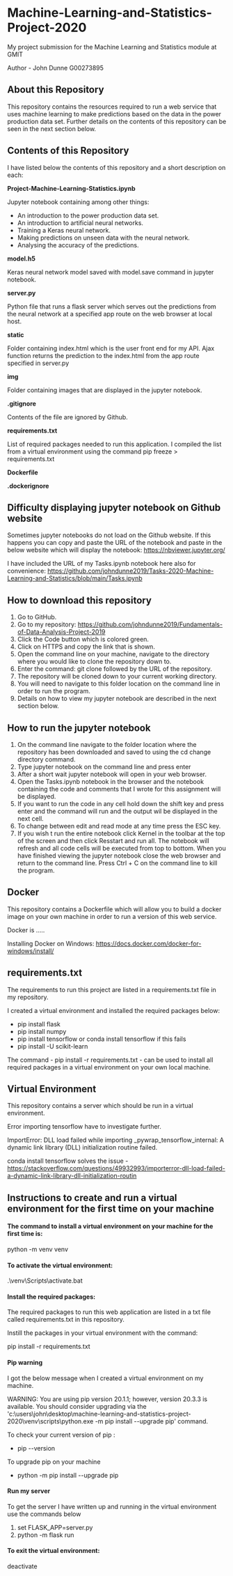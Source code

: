 # Machine-Learning-and-Statistics-Project-2020
My project submission for the Machine Learning and Statistics module at GMIT

Author - John Dunne G00273895

## About this Repository

This repository contains the resources required to run a web service that uses machine learning to make predictions based on the data in the power production data set. Further details on the contents of this repository can be seen in the next section below.

## Contents of this Repository

I have listed below the contents of this repository and a short description on each:

**Project-Machine-Learning-Statistics.ipynb**

Jupyter notebook containing among other things:

* An introduction to the power production data set.
* An introduction to artificial neural networks.
* Training a Keras neural network.
* Making predictions on unseen data with the neural network.
* Analysing the accuracy of the predictions.

**model.h5**

Keras neural network model saved with model.save command in jupyter notebook.

**server.py**

Python file that runs a flask server which serves out the predictions from the neural network at a specified app route on the web browser at local host.

**static**

Folder containing index.html which is the user front end for my API. Ajax function returns the prediction to the index.html from the app route specified in server.py

**img**

Folder containing images that are displayed in the jupyter notebook.

**.gitignore**

Contents of the file are ignored by Github.

**requirements.txt**

List of required packages needed to run this application. I compiled the list from a virtual environment using the command pip freeze > requirements.txt

**Dockerfile**

**.dockerignore**




## Difficulty displaying jupyter notebook on Github website

Sometimes jupyter notebooks do not load on the Github website. If this happens you can copy and paste the URL of the notebook and paste in the below website which will display the notebook: https://nbviewer.jupyter.org/

I have included the URL of my Tasks.ipynb notebook here also for convenience: https://github.com/johndunne2019/Tasks-2020-Machine-Learning-and-Statistics/blob/main/Tasks.ipynb

## How to download this repository

1. Go to GitHub.
2. Go to my repository: https://github.com/johndunne2019/Fundamentals-of-Data-Analysis-Project-2019
3. Click the Code button which is colored green.
4. Click on HTTPS and copy the link that is shown.
5. Open the command line on your machine, navigate to the directory where you would like to clone the repository down to.
6. Enter the command: git clone followed by the URL of the repository.
7. The repository will be cloned down to your current working directory.
8. You will need to navigate to this folder location on the command line in order to run the program.
9. Details on how to view my jupyter notebook are described in the next section below.

## How to run the jupyter notebook

1. On the command line navigate to the folder location where the repository has been downloaded and saved to using the cd change directory command.
2. Type jupyter notebook on the command line and press enter
3. After a short wait jupyter notebook will open in your web browser.
4. Open the Tasks.ipynb notebook in the browser and the notebook containing the code and comments that I wrote for this assignment will be displayed.
5. If you want to run the code in any cell hold down the shift key and press enter and the command will run and the output wil be displayed in the next cell.
6. To change between edit and read mode at any time press the ESC key.
7. If you wish t run the entire notebook click Kernel in the toolbar at the top of the screen and then click Resstart and run all. The notebook will refresh and all code cells will be executed from top to bottom.
When you have finished viewing the jupyter notebook close the web browser and return to the command line. Press Ctrl + C on the command line to kill the program.

## Docker

This repository contains a Dockerfile which will allow you to build a docker image on your own machine in order to run a version of this web service.

Docker is .....

Installing Docker on Windows: https://docs.docker.com/docker-for-windows/install/

## requirements.txt

The requirements to run this project are listed in a requirements.txt file in my repository. 

I created a virtual environment and installed the required packages below:

* pip install flask
* pip install numpy
* pip install tensorflow or conda install tensorflow if this fails
* pip install -U scikit-learn

The command - pip install -r requirements.txt - can be used to install all required packages in a virtual environment on your own local machine.

## Virtual Environment 

This repository contains a server which should be run in a virtual environment.

Error importing tensorflow have to investigate further.

ImportError: DLL load failed while importing _pywrap_tensorflow_internal: A dynamic link library (DLL) initialization routine failed.

conda install tensorflow solves the issue  - https://stackoverflow.com/questions/49932993/importerror-dll-load-failed-a-dynamic-link-library-dll-initialization-routin

## Instructions to create and run a virtual environment for the first time on your machine

#### The command to install a virtual environment on your machine for the first time is:

python -m venv venv

#### To activate the virtual environment: 

.\venv\Scripts\activate.bat

#### Install the required packages:

The required packages to run this web application are listed in a txt file called requirements.txt in this repository. 

Instill the packages in your virtual environment with the command:

pip install -r requirements.txt

#### Pip warning

I got the below message when I created a virtual environment on my machine.

WARNING: You are using pip version 20.1.1; however, version 20.3.3 is available.
You should consider upgrading via the 'c:\users\john\desktop\machine-learning-and-statistics-project-2020\venv\scripts\python.exe -m pip install --upgrade pip' command.

To check your current version of pip :

* pip --version

To upgrade pip on your machine

* python -m pip install --upgrade pip

#### Run my server

To get the server I have written up and running in the virtual environment use the commands below

1. set FLASK_APP=server.py
2. python -m flask run

#### To exit the virtual environment:

deactivate